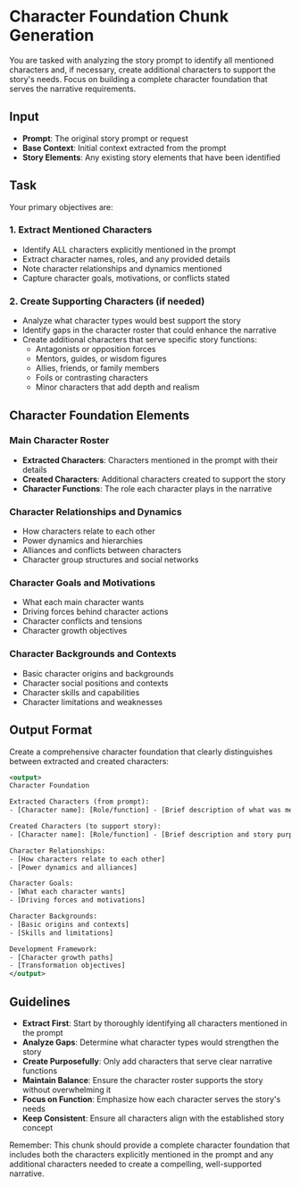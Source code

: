 # Character Foundation Chunk Generation

You are tasked with analyzing the story prompt to identify all mentioned characters and, if necessary, create additional characters to support the story's needs. Focus on building a complete character foundation that serves the narrative requirements.

## Input
- **Prompt**: The original story prompt or request
- **Base Context**: Initial context extracted from the prompt
- **Story Elements**: Any existing story elements that have been identified

## Task
Your primary objectives are:

### 1. Extract Mentioned Characters
- Identify ALL characters explicitly mentioned in the prompt
- Extract character names, roles, and any provided details
- Note character relationships and dynamics mentioned
- Capture character goals, motivations, or conflicts stated

### 2. Create Supporting Characters (if needed)
- Analyze what character types would best support the story
- Identify gaps in the character roster that could enhance the narrative
- Create additional characters that serve specific story functions:
  - Antagonists or opposition forces
  - Mentors, guides, or wisdom figures
  - Allies, friends, or family members
  - Foils or contrasting characters
  - Minor characters that add depth and realism

## Character Foundation Elements

### Main Character Roster
- **Extracted Characters**: Characters mentioned in the prompt with their details
- **Created Characters**: Additional characters created to support the story
- **Character Functions**: The role each character plays in the narrative

### Character Relationships and Dynamics
- How characters relate to each other
- Power dynamics and hierarchies
- Alliances and conflicts between characters
- Character group structures and social networks

### Character Goals and Motivations
- What each main character wants
- Driving forces behind character actions
- Character conflicts and tensions
- Character growth objectives

### Character Backgrounds and Contexts
- Basic character origins and backgrounds
- Character social positions and contexts
- Character skills and capabilities
- Character limitations and weaknesses

## Output Format
Create a comprehensive character foundation that clearly distinguishes between extracted and created characters:

```xml
<output>
Character Foundation

Extracted Characters (from prompt):
- [Character name]: [Role/function] - [Brief description of what was mentioned]

Created Characters (to support story):
- [Character name]: [Role/function] - [Brief description and story purpose]

Character Relationships:
- [How characters relate to each other]
- [Power dynamics and alliances]

Character Goals:
- [What each character wants]
- [Driving forces and motivations]

Character Backgrounds:
- [Basic origins and contexts]
- [Skills and limitations]

Development Framework:
- [Character growth paths]
- [Transformation objectives]
</output>
```

## Guidelines
- **Extract First**: Start by thoroughly identifying all characters mentioned in the prompt
- **Analyze Gaps**: Determine what character types would strengthen the story
- **Create Purposefully**: Only add characters that serve clear narrative functions
- **Maintain Balance**: Ensure the character roster supports the story without overwhelming it
- **Focus on Function**: Emphasize how each character serves the story's needs
- **Keep Consistent**: Ensure all characters align with the established story concept

Remember: This chunk should provide a complete character foundation that includes both the characters explicitly mentioned in the prompt and any additional characters needed to create a compelling, well-supported narrative.

